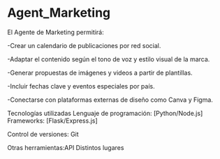 # Agent_Marketing
El Agente de Marketing permitirá:

-Crear un calendario de publicaciones por red social.

-Adaptar el contenido según el tono de voz y estilo visual de la marca.

-Generar propuestas de imágenes y videos a partir de plantillas.

-Incluir fechas clave y eventos especiales por país.

-Conectarse con plataformas externas de diseño como Canva y Figma.

Tecnologías utilizadas
Lenguaje de programación: [Python/Node.js]
Frameworks: [Flask/Express.js]

Control de versiones: Git

Otras herramientas:API Distintos lugares
